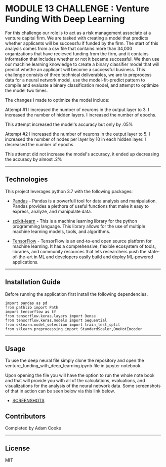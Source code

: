 # MODULE 13 CHALLENGE : Venture Funding With Deep Learning

For this challenge our role is to act as a risk management associate at a venture capital firm. We are tasked with creating a model that predicts whether applicants will be successfu if funded by the firm. The start of this analysis comes from a csv file that contains more than 34,000 organizations that have recieved funding from the firm, and it contains information that includes whether or not it became successful. We then use our machine learning knowledge to create a binary classifier model that will predict whethe an applicant will become a successful business. This challenge consists of three technical deliverables, we are to preprocess data for a neural network model, use the model-fit-predict pattern to compile and evaluate a binary classification model, and attempt to optimize the model two times.


The changes I made to optimize the model include:

Attempt #1
I increased the number of neurons in the output layer to 3.
I increased the number of hidden layers.
I increased the number of epochs.
    
This attempt increased the model's accuracy but only by .05%
    
Attempt #2
I increased the number of neurons in the output layer to 5.
I increased the number of nodes per layer by 10 in each hidden layer.
I decreased the number of epochs.
    
This attempt did not increase the model's accuracy, it ended up decreasing the accuracy by almost .2%

---

## Technologies

This project leverages python 3.7 with the following packages:

* [Pandas](https://github.com/google/pandas) - Pandas is a powerfull tool for data analysis and manipulation. Pandas provides a plethora of useful functions that make it easy to express, analyze, and manipulate data.

* [scikit-learn](https://scikit-learn.org/stable/) - This is a machine learning library for the python programming language. This library allows for the use of multiple machine learning models, tools, and algorithms.

* [TensorFlow](https://www.tensorflow.org/) - TensorFlow is an end-to-end open source platform for machine learning. It has a comprehensive, flexible ecosystem of tools, libraries, and community resources that lets researchers push the state-of-the-art in ML and developers easily build and deploy ML-powered applications.


---

## Installation Guide

Before running the application first install the following dependencies.

```
import pandas as pd
from pathlib import Path
import tensorflow as tf
from tensorflow.keras.layers import Dense
from tensorflow.keras.models import Sequential
from sklearn.model_selection import train_test_split
from sklearn.preprocessing import StandardScaler,OneHotEncoder

```

---

## Usage

To use the deep neural file simply clone the repository and open the venture_funding_with_deep_learning.ipynb file in jupyter notebook.

Upon opening the file you will have the option to run the whole note book and that will provide you with all of the calculations, evaluations, and visualizations for the analysis of the neural network data. Some screenshots of that in action can be seen below via this link below.

* [SCREENSHOTS](https://github.com/AdamCooke22/module_13/tree/main/screenshots) 

## Contributors

Completed by Adam Cooke

---

## License

MIT
